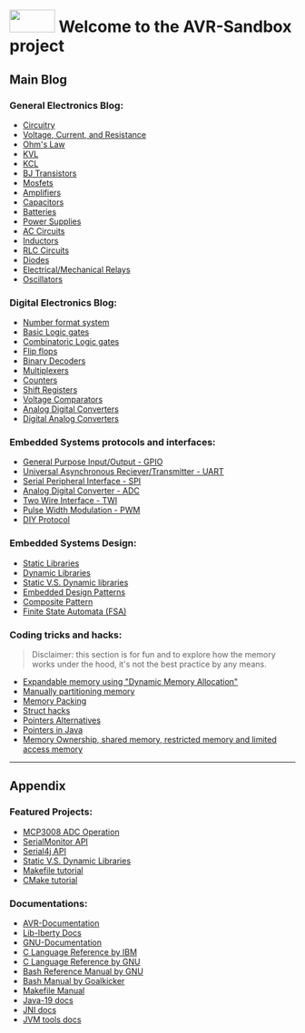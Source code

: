 <head>
  <link rel="shortcut icon" type="image/x-icon" href="https://user-images.githubusercontent.com/60224159/178119492-91d3cc70-a88f-4b9a-94a0-ca7b68b1d861.png">
</head>

# <img src="https://user-images.githubusercontent.com/60224159/178119492-91d3cc70-a88f-4b9a-94a0-ca7b68b1d861.png" width="80" height="40"> Welcome to the AVR-Sandbox project

## Main Blog

### General Electronics Blog:
- [Circuitry]()
- [Voltage, Current, and Resistance]()
- [Ohm's Law]()
- [KVL]()
- [KCL]()
- [BJ Transistors]()
- [Mosfets]()
- [Amplifiers]()
- [Capacitors]()
- [Batteries]()
- [Power Supplies]()
- [AC Circuits]()
- [Inductors]()
- [RLC Circuits]()
- [Diodes]()
- [Electrical/Mechanical Relays]()
- [Oscillators]()

### Digital Electronics Blog:
- [Number format system]()
- [Basic Logic gates]()
- [Combinatoric Logic gates]()
- [Flip flops]()
- [Binary Decoders](https://software-hardware-codesign.github.io/AVR-Sandbox/blog/decoders.html)
- [Multiplexers](https://software-hardware-codesign.github.io/AVR-Sandbox/blog/multiplexers.html)
- [Counters]()
- [Shift Registers]()
- [Voltage Comparators]()
- [Analog Digital Converters]()
- [Digital Analog Converters]()


### Embedded Systems protocols and interfaces: 
- [General Purpose Input/Output - GPIO]()
- [Universal Asynchronous Reciever/Transmitter - UART]()
- [Serial Peripheral Interface - SPI]()
- [Analog Digital Converter - ADC]()
- [Two Wire Interface - TWI]()
- [Pulse Width Modulation - PWM]()
- [DIY Protocol]()

### Embedded Systems Design:
- [Static Libraries]()
- [Dynamic Libraries]()
- [Static V.S. Dynamic libraries]()
- [Embedded Design Patterns]()
- [Composite Pattern]()
- [Finite State Automata (FSA)]()

### Coding tricks and hacks: 

> Disclaimer: this section is for fun and to explore how the memory works under the hood, it's not the best practice by any means.

- [Expandable memory using "Dynamic Memory Allocation"]()
- [Manually partitioning memory]()
- [Memory Packing]()
- [Struct hacks]()
- [Pointers Alternatives]()
- [Pointers in Java]()
- [Memory Ownership, shared memory, restricted memory and limited access memory]()

--------------------------------------------

## Appendix

### Featured Projects: 
- [MCP3008 ADC Operation](https://software-hardware-codesign.github.io/AVR-Sandbox/HelloSPI)
- [SerialMonitor API](https://software-hardware-codesign.github.io/AVR-Sandbox/HelloJSerialComm)
- [Serial4j API](https://software-hardware-codesign.github.io/AVR-Sandbox/wip-index.html)
- [Static V.S. Dynamic Libraries](https://software-hardware-codesign.github.io/AVR-Sandbox/wip-index.html)
- [Makefile tutorial](https://software-hardware-codesign.github.io/AVR-Sandbox/wip-index.html)
- [CMake tutorial](https://software-hardware-codesign.github.io/AVR-Sandbox/wip-index.html)

### Documentations: 
- [AVR-Documentation](https://software-hardware-codesign.github.io/AVR-Sandbox/docs/avr-libc/avr-libc-user-manual/index.html)
- [Lib-Iberty Docs](https://software-hardware-codesign.github.io/AVR-Sandbox/docs/libiberty/libiberty.html)
- [GNU-Documentation](https://software-hardware-codesign.github.io/AVR-Sandbox/wip-index.html)
- [C Language Reference by IBM](https://software-hardware-codesign.github.io/AVR-Sandbox/wip-index.html)
- [C Language Reference by GNU](https://software-hardware-codesign.github.io/AVR-Sandbox/wip-index.html)
- [Bash Reference Manual by GNU](https://software-hardware-codesign.github.io/AVR-Sandbox/wip-index.html)
- [Bash Manual by Goalkicker](https://software-hardware-codesign.github.io/AVR-Sandbox/wip-index.html)
- [Makefile Manual](https://software-hardware-codesign.github.io/AVR-Sandbox/wip-index.html)
- [Java-19 docs](https://software-hardware-codesign.github.io/AVR-Sandbox/wip-index.html)
- [JNI docs](https://software-hardware-codesign.github.io/AVR-Sandbox/wip-index.html)
- [JVM tools docs](https://software-hardware-codesign.github.io/AVR-Sandbox/wip-index.html)
